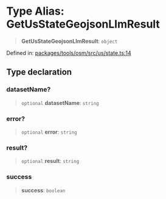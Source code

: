 # Type Alias: GetUsStateGeojsonLlmResult

> **GetUsStateGeojsonLlmResult**: `object`

Defined in: [packages/tools/osm/src/us/state.ts:14](https://github.com/GeoDaCenter/openassistant/blob/28e38a23cf528ccfe10391135d12fba8d3e385da/packages/tools/osm/src/us/state.ts#L14)

## Type declaration

### datasetName?

> `optional` **datasetName**: `string`

### error?

> `optional` **error**: `string`

### result?

> `optional` **result**: `string`

### success

> **success**: `boolean`
